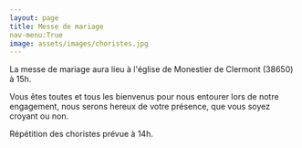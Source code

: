 ```yaml
---
layout: page
title: Messe de mariage
nav-menu:True
image: assets/images/choristes.jpg
---
```


La messe de mariage aura lieu à l'église de Monestier de Clermont (38650) à 15h.

Vous êtes toutes et tous les bienvenus pour nous entourer lors de notre engagement, nous serons hereux de votre présence, que vous soyez croyant ou non.

Répétition des choristes prévue à 14h.
